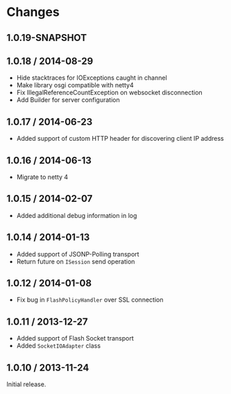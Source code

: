 Changes
=======================

1.0.19-SNAPSHOT
-----------------------

1.0.18 / 2014-08-29
-----------------------
* Hide stacktraces for IOExceptions caught in channel
* Make library osgi compatible with netty4
* Fix IllegalReferenceCountException on websocket disconnection
* Add Builder for server configuration

1.0.17 / 2014-06-23
-----------------------
* Added support of custom HTTP header for discovering client IP address

1.0.16 / 2014-06-13
-----------------------
* Migrate to netty 4

1.0.15 / 2014-02-07
-----------------------
* Added additional debug information in log

1.0.14 / 2014-01-13
-----------------------

* Added support of JSONP-Polling transport
* Return future on `ISession` send operation

1.0.12 / 2014-01-08
-----------------------

* Fix bug in `FlashPolicyHandler` over SSL connection 

1.0.11 / 2013-12-27
-----------------------

* Added support of Flash Socket transport
* Added `SocketIOAdapter` class

1.0.10 / 2013-11-24
-----------------------

Initial release.